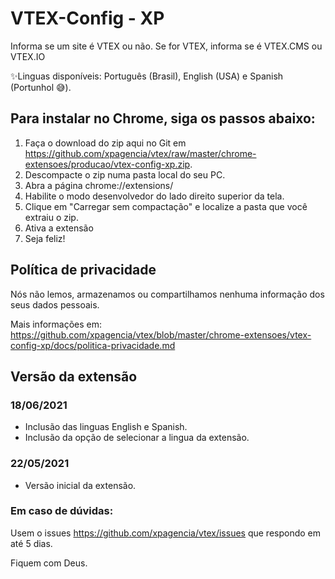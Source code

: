 # VTEX-Config - XP

<p>Informa se um site é VTEX ou não. Se for VTEX, informa se é VTEX.CMS ou VTEX.IO</p>
<p>✨Linguas disponíveis: Português (Brasil), English (USA) e Spanish (Portunhol 😅).</p>

## Para instalar no Chrome, siga os passos abaixo:

1. Faça o download do zip aqui no Git em <a href="https://github.com/xpagencia/vtex/raw/master/chrome-extensoes/producao/vtex-config-xp.zip">https://github.com/xpagencia/vtex/raw/master/chrome-extensoes/producao/vtex-config-xp.zip</a>.
2. Descompacte o zip numa pasta local do seu PC.
3. Abra a página chrome://extensions/
4. Habilite o modo desenvolvedor do lado direito superior da tela.
5. Clique em "Carregar sem compactação" e localize a pasta que você extraiu o zip.
6. Ativa a extensão
7. Seja feliz!

## Política de privacidade

<p>Nós não lemos, armazenamos ou compartilhamos nenhuma informação dos seus dados pessoais.</p>
<p>Mais informações em: <a href="https://github.com/xpagencia/vtex/blob/master/chrome-extensoes/vtex-config-xp/docs/politica-privacidade.md">https://github.com/xpagencia/vtex/blob/master/chrome-extensoes/vtex-config-xp/docs/politica-privacidade.md</a></p>

## Versão da extensão

### 18/06/2021

- Inclusão das linguas English e Spanish.
- Inclusão da opção de selecionar a lingua da extensão.

### 22/05/2021

- Versão inicial da extensão.

### Em caso de dúvidas:

Usem o issues https://github.com/xpagencia/vtex/issues que respondo em até 5 dias.

Fiquem com Deus.
